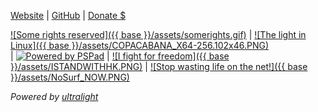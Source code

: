   [Website](http://pindorama.apocalip.se/~luiz)
| [GitHub](http://github.com/takusuman)
| [Donate $](http://pindorama.apocalip.se/~luiz/contrib.html)  

[![Some rights reserved]({{ base }}/assets/somerights.gif)](http://creativecommons.org/licenses/by/4.0/legalcode.txt)
| [![The light in Linux]({{ base }}/assets/COPACABANA_X64-256.102x46.PNG)](http://github.com/Projeto-Pindorama/copacabana)		
| [![Powered by PSPad](https://www.pspad.com/banners/pspad_3.gif)](http://www.pspad.com)
| [![I fight for freedom]({{ base }}/assets/ISTANDWITHHK.PNG)](http://www.standwithhk.org/)	
| [![Stop wasting life on the net!]({{ base }}/assets/NoSurf_NOW.PNG)](http://nosurf.net/)  

*Powered by [ultralight](http://github.com/kotet/ultralight)*  
